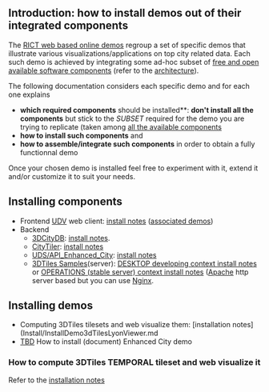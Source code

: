 ## Introduction: how to install demos out of their integrated components
The [RICT web based online demos](http://rict.liris.cnrs.fr/index.html) regroup a set of specific demos that illustrate various visualizations/applications on top city related data. Each such demo is achieved by integrating some ad-hoc subset of [free and open available software components](../Doc/Devel/Architecture/Components.md) (refer to the [architecture](../Doc/Devel/Architecture/Readme.md)).

The following documentation considers each specific demo and for each one explains
  - **which required components** should be installed**: **don't install all the components** but stick to the _SUBSET_ required for the demo you are trying to replicate (taken among [all the available components](../Doc/Devel/Architecture/Components.d)
  - **how to install such components** and
  - **how to assemble/integrate such components** in order to obtain a fully functionnal demo

Once your chosen demo is installed feel free to experiment with it, extend it and/or customize it to suit your needs. 


## Installing components 
 * Frontend 
[UDV](../Doc/Devel/Architecture/Components.md#ComponentUDV) web client: [install notes](https://github.com/MEPP-team/UDV/blob/master/install.md) ([associated demos](http://rict.liris.cnrs.fr/UDVDemo-2/UDV/UDV-Core/))
 * Backend
   - [3DCityDB](../Doc/Devel/Architecture/Components.md#ComponentUDS3DCityDB): [install notes](Install3DCityDB.md#top).
   - [CityTiler](../Doc/Devel/Architecture/Components.md#ComponentUDSCityTiler): [install notes](https://github.com/MEPP-team/py3dtiles/blob/Tiler/Tilers/CityTiler/Install.md) 
   - [UDS/API_Enhanced_City](../Doc/Devel/Architecture/Components.md#ComponentUDSAPIEnhancedCity): [install notes](https://github.com/MEPP-team/UDV-server/blob/master/API_Enhanced_City/INSTALL.md) 
   - [3DTiles Samples](../Doc/Devel/Architecture/Components.md#Component3DTilesSamples)(server): [DESKTOP developing context install notes](Install3dTilesNodeBasedWebServer.md) or [OPERATIONS (stable server) context install notes](InstallDebianApacheServer.md) ([Apache](https://en.wikipedia.org/wiki/Apache_HTTP_Server) http server based but you can use [Nginx](https://nginx.org/en/).

## Installing demos
 * Computing 3DTiles tilesets and web visualize them: [installation notes](Install/InstallDemo3dTilesLyonViewer.md
 * [TBD](https://en.wikipedia.org/wiki/TBD_(disambiguation)) How to install (document) Enhanced City demo





### How to compute 3DTiles TEMPORAL tileset and web visualize it
Refer to the [installation notes](Install/InstallDemo3dTilesTemporalLyonViewer.md) 

